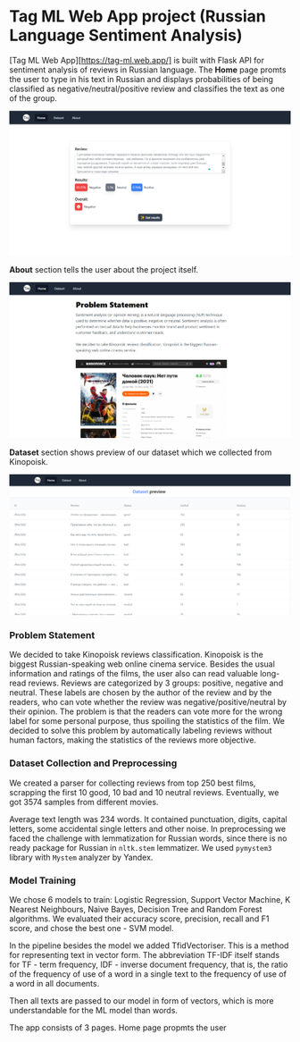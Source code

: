 # Tag ML Web App project (Russian Language Sentiment Analysis) #

[Tag ML Web App][https://tag-ml.web.app/] is built with Flask API for sentiment analysis of reviews in Russian language. The **Home** page promts the user to type in his text in Russian and displays probabilities of being classified as negative/neutral/positive review and classifies the text as one of the group.

![img1](/images/img1.png)

**About** section tells the user about the project itself.

![img2](/images/img2.png)

**Dataset** section shows preview of our dataset which we collected from Kinopoisk.

![img3](/images/img3.png)

### Problem Statement ###
We decided to take Kinopoisk reviews classification. Kinopoisk is the biggest Russian-speaking web online cinema service.
Besides the usual information and ratings of the films, the user also can read valuable long-read reviews.
Reviews are categorized by 3 groups: positive, negative and neutral. These labels are chosen by the author of the review and by the readers, who can vote whether the review was negative/positive/neutral by their opinion. The problem is that the readers can vote more for the wrong label for some personal purpose, thus spoiling the statistics of the film. We decided to solve this problem by automatically labeling reviews without human factors, making the statistics of the reviews more objective.

### Dataset Collection and Preprocessing ###
We created a parser for collecting reviews from top 250 best films, scrapping the first 10 good, 10 bad and 10 neutral reviews. Eventually, we got 3574 samples from different movies.

Average text length was 234 words. It contained punctuation, digits, capital letters, some accidental single letters and other noise. In preprocessing we faced the challenge with lemmatization for Russian words, since there is no ready package for Russian in `nltk.stem` lemmatizer. We used `pymystem3` library with `Mystem` analyzer by Yandex.

### Model Training ###
We chose 6 models to train: Logistic Regression, Support Vector Machine, K Nearest Neighbours, Naive Bayes, Decision Tree and Random Forest algorithms. We evaluated their accuracy score, precision, recall and F1 score, and chose the best one - SVM model.

In the pipeline besides the model we added TfidVectoriser. This is a method for representing text in vector form. The abbreviation TF-IDF itself stands for TF - term frequency, IDF - inverse document frequency, that is, the ratio of the frequency of use of a word in a single text to the frequency of use of a word in all documents.

Then all texts are passed to our model in form of vectors, which is more understandable for the ML model than words.

The app consists of 3 pages. Home page propmts the user 
